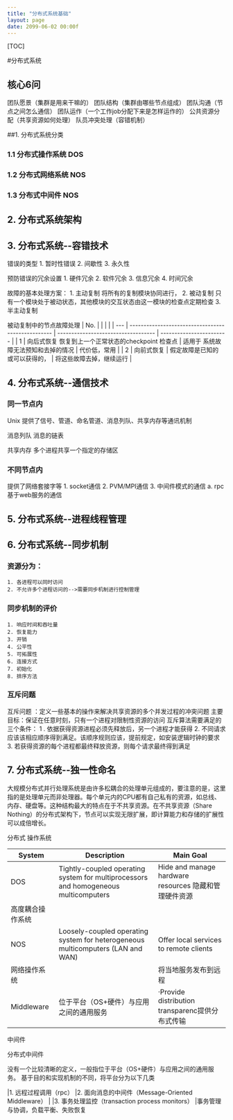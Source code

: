 ```yaml
---
title: "分布式系统基础"
layout: page
date: 2099-06-02 00:00f
---
```

[TOC]

#分布式系统

## 核心6问

团队愿景（集群是用来干嘛的）
团队结构（集群由哪些节点组成）
团队沟通（节点之间怎么通信）
团队运作（一个工作job分配下来是怎样运作的）
公共资源分配（共享资源如何处理）
队员冲突处理（容错机制）

##1. 分布式系统分类

### 1.1 分布式操作系统 DOS
### 1.2 分布式网络系统 NOS
### 1.3 分布式中间件 NOS

## 2. 分布式系统架构



## 3. 分布式系统--容错技术


错误的类型
	1. 暂时性错误
	2. 间歇性
	3. 永久性


预防错误的冗余设置
	1. 硬件冗余
	2. 软件冗余
	3. 信息冗余
	4. 时间冗余

故障的基本处理方案：
	1. 主动复制 将所有的复制模块协同进行，
	2. 被动复制 只有一个模块处于被动状态，其他模块的交互状态由这一模块的检查点定期检查
	3. 半主动复制



被动复制中的节点故障处理
| No. |                                                    |                                     |                          |
| --- | -------------------------------------------------- | ----------------------------------- | ------------------------ |
| 1   | 向后式恢复	恢复到上一个正常状态的checkpoint 检查点 | 适用于 系统故障无法预知和去掉的情况 | 代价低，常用             |
| 2   | 向前式恢复                                         | 假定故障是已知的 或可以获得的，     | 将这些故障去掉，继续运行 |

## 4. 分布式系统--通信技术
### 同一节点内

Unix 提供了信号、管道、命名管道、消息列队、共享内存等通讯机制

消息列队
消息的链表

共享内存
多个进程共享一个指定的存储区

### 不同节点内
提供了网络套接字等
	1. socket通信
	2. PVM/MPI通信
	3. 中间件模式的通信
		a. rpc
基于web服务的通信

## 5. 分布式系统--进程线程管理
## 6. 分布式系统--同步机制

### 资源分为：
	1. 各进程可以同时访问
	2. 不允许多个进程访问的-->需要同步机制进行控制管理

### 同步机制的评价 
	1. 响应时间和吞吐量
	2. 恢复能力
	3. 开销
	4. 公平性
	5. 可拓展性
	6. 连接方式
	7. 初始化
	8. 排序方法

### 互斥问题
互斥问题 ：定义一些基本的操作来解决共享资源的多个并发过程的冲突问题
主要目标：保证在任意时刻，只有一个进程对限制性资源的访问
互斥算法需要满足的三个条件：
    1 . 依据获得资源进程必须先释放后，另一个进程才能获得
	2. 不同请求应该该相应顺序得到满足。该顺序规则应该，提前规定，如安装逻辑时钟的要求
	3. 若获得资源的每个进程都最终释放资源，则每个请求最终得到满足

## 7. 分布式系统--独一性命名






大规模分布式并行处理系统是由许多松耦合的处理单元组成的，要注意的是，这里指的是处理单元而非处理器。每个单元内的CPU都有自己私有的资源，如总线、内存、硬盘等。这种结构最大的特点在于不共享资源。在不共享资源（Share Nothing）的分布式架构下，节点可以实现无限扩展，即计算能力和存储的扩展性可以成倍增长。

分布式 操作系统

| System           | Description                                                                         | Main Goal                                              |
| ---------------- | ----------------------------------------------------------------------------------- | ------------------------------------------------------ |
| DOS              | Tightly-coupled operating system for multiprocessors and homogeneous multicomputers | Hide and manage hardware resources  隐藏和管理硬件资源 |
| 高度耦合操作系统 |
| NOS              | Loosely-coupled operating system for heterogeneous multicomputers (LAN and WAN)     | Offer local services to remote clients                 |
| 网络操作系统     |                                                                                     | 将当地服务发布到远程                                   |
| Middleware       | 位于平台（OS+硬件）与应用之间的通用服务                                             | ·Provide distribution transparenc提供分布式传输        |
中间件 



分布式中间件


没有一个比较清晰的定义，一般指位于平台（OS+硬件）与应用之间的通用服务。
基于目的和实现机制的不同，将平台分为以下几类

|1. 远程过程调用（rpc）
|2. 面向消息的中间件（Message-Oriented Middleware）
|
|3. 事务处理监控（transaction process monitors）
|事务管理与协调，负载平衡、失败恢复





